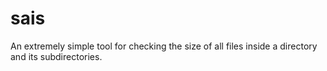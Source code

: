 # sais
An extremely simple tool for checking the size of all files inside a directory and its subdirectories.
